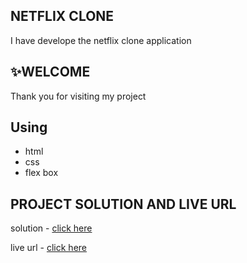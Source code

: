 ## NETFLIX CLONE

I have develope the netflix clone application

## ✨WELCOME

Thank you for visiting my project

## Using

- html
- css
- flex box

## PROJECT SOLUTION AND LIVE URL

solution - [click here](https://github.com/Vinoth30457/netflix.git)

live url - [click here](https://lively-cuchufli-b6a017.netlify.app)
